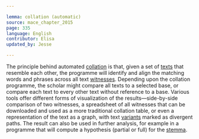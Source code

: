 ```yaml
---

lemma: collation (automatic)
source: mace_chapter_2015
page: 335
language: English
contributor: Elisa
updated_by: Jesse

---
```


The principle behind automated [collation](collation.html) is that, given a set of [texts](text.html) that resemble each other, the programme will identify and align the matching words and phrases across all text [witnesses](witness.html). Depending upon the collation programme, the scholar might compare all texts to a selected base, or compare each text to every other text without reference to a base. Various tools offer different forms of visualization of the results—side-by-side comparison of two witnesses, a spreadsheet of all witnesses that can be downloaded and used as a more traditional collation table, or even a representation of the text as a graph, with text [variants](variant.html) marked as divergent paths. The result can also be used in further analysis, for example in a programme that will compute a hypothesis (partial or full) for the [stemma](stemma.html).

